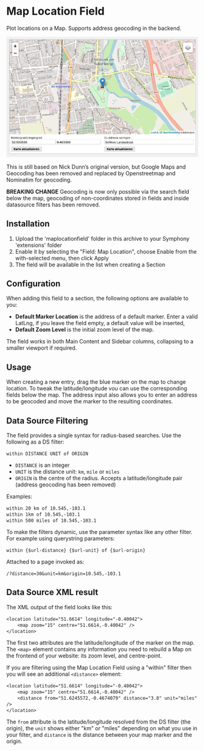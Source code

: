# Map Location Field

Plot locations on a Map. Supports address geocoding in the backend.

![Example Field](maplocationfield.png)

This is still based on Nick Dunn’s original version, but Google Maps and Geocoding has been removed and replaced by Openstreetmap and Nominatim for geocoding. 

**BREAKING CHANGE** Geocoding is now only possible via the search field below the map, geocoding of non-coordinates stored in fields and inside datasource filters has been removed.

## Installation

1. Upload the 'maplocationfield' folder in this archive to your Symphony 'extensions' folder
2. Enable it by selecting the "Field: Map Location", choose Enable from the with-selected menu, then click Apply
3. The field will be available in the list when creating a Section


## Configuration

When adding this field to a section, the following options are available to you:

* **Default Marker Location** is the address of a default marker. Enter a valid LatLng, if you leave the field empty, a default value will be inserted,
* **Default Zoom Level** is the initial zoom level of the map.

The field works in both Main Content and Sidebar columns, collapsing to a smaller viewport if required.

## Usage

When creating a new entry, drag the blue marker on the map to change location. To tweak the latitude/longitude vou can use the corresponding fields below the map. The address input also allows you to enter an address to be geocoded and move the marker to the resulting coordinates.


## Data Source Filtering

The field provides a single syntax for radius-based searches. Use the following as a DS filter:

	within DISTANCE UNIT of ORIGIN

* `DISTANCE` is an integer
* `UNIT` is the distance unit: `km`, `mile` or `miles`
* `ORIGIN` is the centre of the radius. Accepts a latitude/longitude pair (address geocoding has been removed)

Examples:

	within 20 km of 10.545,-103.1
	within 1km of 10.545,-103.1
	within 500 miles of 10.545,-103.1

To make the filters dynamic, use the parameter syntax like any other filter. For example using querystring parameters:

	within {$url-distance} {$url-unit} of {$url-origin}

Attached to a page invoked as:

	/?distance=30&unit=km&origin=10.545,-103.1

## Data Source XML result
The XML output of the field looks like this:

	<location latitude="51.6614" longitude="-0.40042">
		<map zoom="15" centre="51.6614,-0.40042" />
	</location>

The first two attributes are the latitude/longitude of the marker on the map. The `<map>` element contains any information you need to rebuild a Map on the frontend of your website: its zoom level, and centre-point.

If you are filtering using the Map Location Field using a "within" filter then you will see an additional `<distance>` element:

	<location latitude="51.6614" longitude="-0.40042">
		<map zoom="15" centre="51.6614,-0.40042" />
		<distance from="51.6245572,-0.4674079" distance="3.8" unit="miles" />
	</location>

The `from` attribute is the latitude/longitude resolved from the DS filter (the origin), the `unit` shows either "km" or "miles" depending on what you use in your filter, and `distance` is the distance between your map marker and the origin.